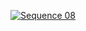 [![Sequence 08](https://drive.google.com/file/d/15rbGwVSyQ0vURJATTs62O72l3c5J2MRk/view?usp=sharing)](https://drive.google.com/file/d/15rbGwVSyQ0vURJATTs62O72l3c5J2MRk/view?usp=sharing)
